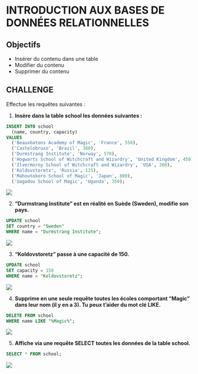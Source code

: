 # INTRODUCTION AUX BASES DE DONNÉES RELATIONNELLES

## Objectifs

- Insérer du contenu dans une table
- Modifier du contenu
- Supprimer du contenu

## CHALLENGE

Effectue les requêtes suivantes :


1. **Insère dans la table school les données suivantes :**

```SQL
INSERT INTO school
  (name, country, capacity) 
VALUES
  ('Beauxbatons Academy of Magic', 'France', 550), 
  ('Castelobruxo', 'Brazil', 380), 
  ('Durmstrang Institute', 'Norway', 570),
  ('Hogwarts School of Witchcraft and Wizardry', 'United Kingdom', 450),
  ('Ilvermorny School of Witchcraft and Wizardry', 'USA', 300),
  ('Koldovstoretz', 'Russia', 125),
  ('Mahoutokoro School of Magic', 'Japan', 800),
  ('Uagadou School of Magic', 'Uganda', 350);
```
![](https://imgur.com/dtzzXw2.png)

2. **“Durmstrang Institute” est en réalité en Suède (Sweden), modifie son pays.**
```SQL
UPDATE school
SET country = "Sweden" 
WHERE name = "Durmstrang Institute";
```
![](https://imgur.com/vESd83w.png)


3. **“Koldovstoretz” passe à une capacité de 150.**
```SQL
UPDATE school 
SET capacity = 150 
WHERE name = "Koldovstoretz";
```
![](https://imgur.com/EgZ253G.png)


4. **Supprime en une seule requête toutes les écoles comportant “Magic” dans leur nom (il y en a 3). Tu peux t’aider du mot clé LIKE.**
```SQL
DELETE FROM school
WHERE name LIKE "%Magic%";
```
![](https://imgur.com/dytrZpO.png)



5. **Affiche via une requête SELECT toutes les données de la table school.**
```SQL
SELECT * FROM school;
```
![](https://imgur.com/HR84xOC.png)
